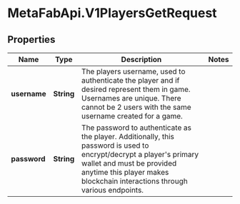 # MetaFabApi.V1PlayersGetRequest

## Properties

Name | Type | Description | Notes
------------ | ------------- | ------------- | -------------
**username** | **String** | The players username, used to authenticate the player and if desired represent them in game. Usernames are unique. There cannot be 2 users with the same username created for a game. | 
**password** | **String** | The password to authenticate as the player. Additionally, this password is used to encrypt/decrypt a player&#39;s primary wallet and must be provided anytime this player makes blockchain interactions through various endpoints. | 


